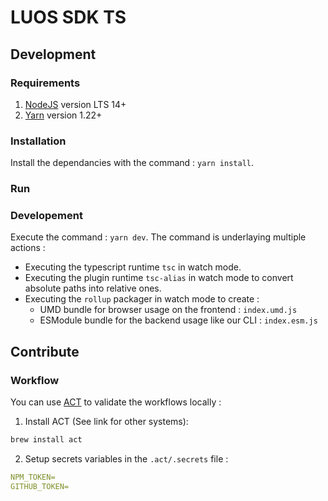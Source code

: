 # LUOS SDK TS

## Development

### Requirements

1. [NodeJS](https://nodejs.org/) version LTS 14+
2. [Yarn](https://yarnpkg.com/) version 1.22+

### Installation

Install the dependancies with the command : `yarn install`.

### Run

### Developement

Execute the command : `yarn dev`.
The command is underlaying multiple actions :

- Executing the typescript runtime `tsc` in watch mode.
- Executing the plugin runtime `tsc-alias` in watch mode to convert absolute paths into relative ones.
- Executing the `rollup` packager in watch mode to create :
  - UMD bundle for browser usage on the frontend : `index.umd.js`
  - ESModule bundle for the backend usage like our CLI : `index.esm.js`

## Contribute

### Workflow

You can use [ACT](https://github.com/nektos/act#installation-through-package-managers) to validate the workflows locally :

1. Install ACT (See link for other systems):

```sh
brew install act
```

2. Setup secrets variables in the `.act/.secrets` file :

```yml
NPM_TOKEN=
GITHUB_TOKEN=
```
